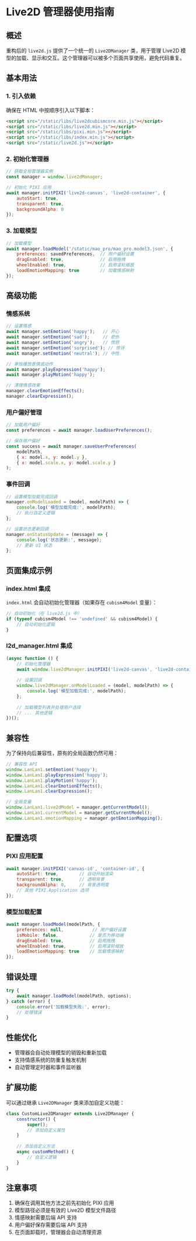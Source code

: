 # Live2D 管理器使用指南

## 概述

重构后的 `live2d.js` 提供了一个统一的 `Live2DManager` 类，用于管理 Live2D 模型的加载、显示和交互。这个管理器可以被多个页面共享使用，避免代码重复。

## 基本用法

### 1. 引入依赖

确保在 HTML 中按顺序引入以下脚本：

```html
<script src="/static/libs/live2dcubismcore.min.js"></script>
<script src="/static/libs/live2d.min.js"></script>
<script src="/static/libs/pixi.min.js"></script>
<script src="/static/libs/index.min.js"></script>
<script src="/static/live2d.js"></script>
```

### 2. 初始化管理器

```javascript
// 获取全局管理器实例
const manager = window.live2dManager;

// 初始化 PIXI 应用
await manager.initPIXI('live2d-canvas', 'live2d-container', {
    autoStart: true,
    transparent: true,
    backgroundAlpha: 0
});
```

### 3. 加载模型

```javascript
// 加载模型
await manager.loadModel('/static/mao_pro/mao_pro.model3.json', {
    preferences: savedPreferences,  // 用户偏好设置
    dragEnabled: true,              // 启用拖拽
    wheelEnabled: true,             // 启用滚轮缩放
    loadEmotionMapping: true        // 加载情感映射
});
```

## 高级功能

### 情感系统

```javascript
// 设置情感
await manager.setEmotion('happy');   // 开心
await manager.setEmotion('sad');     // 悲伤
await manager.setEmotion('angry');   // 愤怒
await manager.setEmotion('surprised'); // 惊讶
await manager.setEmotion('neutral'); // 中性

// 单独播放表情或动作
await manager.playExpression('happy');
await manager.playMotion('happy');

// 清理情感效果
manager.clearEmotionEffects();
manager.clearExpression();
```

### 用户偏好管理

```javascript
// 加载用户偏好
const preferences = await manager.loadUserPreferences();

// 保存用户偏好
const success = await manager.saveUserPreferences(
    modelPath,
    { x: model.x, y: model.y },
    { x: model.scale.x, y: model.scale.y }
);
```

### 事件回调

```javascript
// 设置模型加载完成回调
manager.onModelLoaded = (model, modelPath) => {
    console.log('模型加载完成:', modelPath);
    // 执行自定义逻辑
};

// 设置状态更新回调
manager.onStatusUpdate = (message) => {
    console.log('状态更新:', message);
    // 更新 UI 状态
};
```

## 页面集成示例

### index.html 集成

`index.html` 会自动初始化管理器（如果存在 `cubism4Model` 变量）：

```javascript
// 自动初始化（在 live2d.js 中）
if (typeof cubism4Model !== 'undefined' && cubism4Model) {
    // 自动初始化逻辑
}
```

### l2d_manager.html 集成

```javascript
(async function () {
    // 初始化管理器
    await window.live2dManager.initPIXI('live2d-canvas', 'live2d-container');
    
    // 设置回调
    window.live2dManager.onModelLoaded = (model, modelPath) => {
        console.log('模型加载完成:', modelPath);
    };
    
    // 加载模型列表并处理用户选择
    // ... 其他逻辑
})();
```

## 兼容性

为了保持向后兼容性，原有的全局函数仍然可用：

```javascript
// 兼容性 API
window.LanLan1.setEmotion('happy');
window.LanLan1.playExpression('happy');
window.LanLan1.playMotion('happy');
window.LanLan1.clearEmotionEffects();
window.LanLan1.clearExpression();

// 全局变量
window.LanLan1.live2dModel = manager.getCurrentModel();
window.LanLan1.currentModel = manager.getCurrentModel();
window.LanLan1.emotionMapping = manager.getEmotionMapping();
```

## 配置选项

### PIXI 应用配置

```javascript
await manager.initPIXI('canvas-id', 'container-id', {
    autoStart: true,        // 自动开始渲染
    transparent: true,      // 透明背景
    backgroundAlpha: 0,     // 背景透明度
    // 其他 PIXI.Application 选项
});
```

### 模型加载配置

```javascript
await manager.loadModel(modelPath, {
    preferences: null,           // 用户偏好设置
    isMobile: false,            // 是否为移动端
    dragEnabled: true,          // 启用拖拽
    wheelEnabled: true,         // 启用滚轮缩放
    loadEmotionMapping: true    // 加载情感映射
});
```

## 错误处理

```javascript
try {
    await manager.loadModel(modelPath, options);
} catch (error) {
    console.error('加载模型失败:', error);
    // 处理错误
}
```

## 性能优化

- 管理器会自动处理模型的销毁和重新加载
- 支持情感系统的防重复触发机制
- 自动管理定时器和事件监听器

## 扩展功能

可以通过继承 `Live2DManager` 类来添加自定义功能：

```javascript
class CustomLive2DManager extends Live2DManager {
    constructor() {
        super();
        // 添加自定义属性
    }
    
    // 添加自定义方法
    async customMethod() {
        // 自定义逻辑
    }
}
```

## 注意事项

1. 确保在调用其他方法之前先初始化 PIXI 应用
2. 模型路径必须是有效的 Live2D 模型文件路径
3. 情感映射需要后端 API 支持
4. 用户偏好保存需要后端 API 支持
5. 在页面卸载时，管理器会自动清理资源 